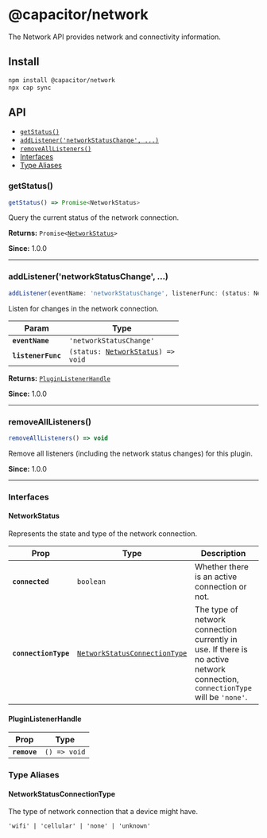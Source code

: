 # @capacitor/network

The Network API provides network and connectivity information.

## Install

```bash
npm install @capacitor/network
npx cap sync
```

## API

<docgen-index>

* [`getStatus()`](#getstatus)
* [`addListener('networkStatusChange', ...)`](#addlistenernetworkstatuschange-)
* [`removeAllListeners()`](#removealllisteners)
* [Interfaces](#interfaces)
* [Type Aliases](#type-aliases)

</docgen-index>

<docgen-api>
<!--Update the source file JSDoc comments and rerun docgen to update the docs below-->

### getStatus()

```typescript
getStatus() => Promise<NetworkStatus>
```

Query the current status of the network connection.

**Returns:** <code>Promise&lt;<a href="#networkstatus">NetworkStatus</a>&gt;</code>

**Since:** 1.0.0

--------------------


### addListener('networkStatusChange', ...)

```typescript
addListener(eventName: 'networkStatusChange', listenerFunc: (status: NetworkStatus) => void) => PluginListenerHandle
```

Listen for changes in the network connection.

| Param              | Type                                                                         |
| ------------------ | ---------------------------------------------------------------------------- |
| **`eventName`**    | <code>'networkStatusChange'</code>                                           |
| **`listenerFunc`** | <code>(status: <a href="#networkstatus">NetworkStatus</a>) =&gt; void</code> |

**Returns:** <code><a href="#pluginlistenerhandle">PluginListenerHandle</a></code>

**Since:** 1.0.0

--------------------


### removeAllListeners()

```typescript
removeAllListeners() => void
```

Remove all listeners (including the network status changes) for this plugin.

**Since:** 1.0.0

--------------------


### Interfaces


#### NetworkStatus

Represents the state and type of the network connection.

| Prop                 | Type                                                                                | Description                                                                                                                   | Since |
| -------------------- | ----------------------------------------------------------------------------------- | ----------------------------------------------------------------------------------------------------------------------------- | ----- |
| **`connected`**      | <code>boolean</code>                                                                | Whether there is an active connection or not.                                                                                 | 1.0.0 |
| **`connectionType`** | <code><a href="#networkstatusconnectiontype">NetworkStatusConnectionType</a></code> | The type of network connection currently in use. If there is no active network connection, `connectionType` will be `'none'`. | 1.0.0 |


#### PluginListenerHandle

| Prop         | Type                       |
| ------------ | -------------------------- |
| **`remove`** | <code>() =&gt; void</code> |


### Type Aliases


#### NetworkStatusConnectionType

The type of network connection that a device might have.

<code>'wifi' | 'cellular' | 'none' | 'unknown'</code>

</docgen-api>
